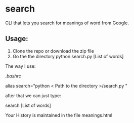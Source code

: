 # search
CLI that lets you search for meanings of word from Google. 

## Usage:
1. Clone the repo or download the zip file
2. Go the the directory python search.py [List of words]

The way I use:

*.bashrc*

alias search="python < Path to the directory >/search.py "

after that we can just type:

search [List of words]


Your History is maintained in the file meanings.html
